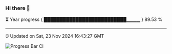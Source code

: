 ### Hi there 👋

⏳ Year progress { ██████████████████████████▁▁▁▁ } 89.53 %

---

⏰ Updated on Sat, 23 Nov 2024 16:43:27 GMT

![Progress Bar CI](https://github.com/IshwaranRudhara/GIT-ACTION/workflows/Progress%20Bar%20CI/badge.svg)

